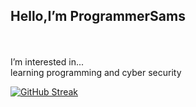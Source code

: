 
 
<h2>Hello,I’m ProgrammerSams</h2> <br>
 <br>I’m interested in... <br>learning programming and cyber security<br> 

 [![GitHub Streak](https://nirzak-streak-stats.vercel.app?user=programmersams&theme=dracula)](https://git.io/streak-stats)
 </body>
 

<!--
